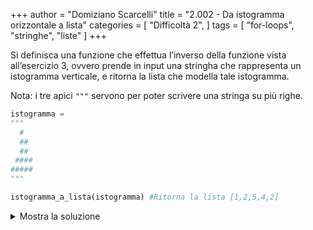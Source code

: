 +++
author = "Domiziano Scarcelli"
title = "2.002 - Da istogramma orizzontale a lista"
categories = [
    "Difficoltà 2",
]
tags = [
    "for-loops",
    "stringhe",
    "liste"
]
+++

Si definisca una funzione che effettua l’inverso della funzione vista all’esercizio 3, ovvero prende in input una stringha che rappresenta un istogramma verticale, e ritorna la lista che modella tale istogramma.

Nota: i tre apici `"""` servono per poter scrivere una stringa su più righe.

```python
istogramma =
"""
  #  
  ## 
  ## 
 ####
#####
"""

istogramma_a_lista(istogramma) #Ritorna la lista [1,2,5,4,2]

```

<details>
<summary>Mostra la soluzione</summary>

```python
def lista_da_ist_verticale(istogramma):
    """
    Prende in input un'istogramma verticale e ritorna la lista che lo genera
    """
    righe_ist = istogramma.splitlines()
    result = [0 for _ in range(len(righe_ist))]
    for riga in righe_ist:
        for indice, elem in enumerate(riga):
            if elem == "#":
                result[indice] += 1
    return result
```

</details>

